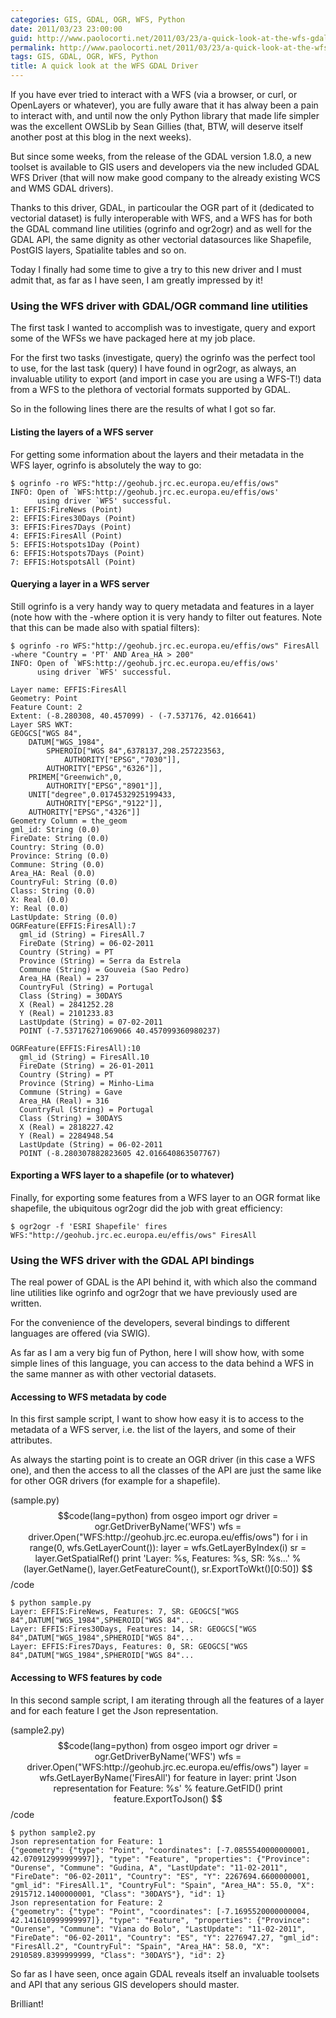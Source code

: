 ```yaml
---
categories: GIS, GDAL, OGR, WFS, Python
date: 2011/03/23 23:00:00
guid: http://www.paolocorti.net/2011/03/23/a-quick-look-at-the-wfs-gdal-driver/
permalink: http://www.paolocorti.net/2011/03/23/a-quick-look-at-the-wfs-gdal-driver/
tags: GIS, GDAL, OGR, WFS, Python
title: A quick look at the WFS GDAL Driver
---
```


If you have ever tried to interact with a WFS (via a browser, or curl, or OpenLayers or whatever), you are fully aware that it has alway been a pain to interact with, and until now the only Python library that made life simpler was the excellent OWSLib by Sean Gillies (that, BTW, will deserve itself another post at this blog in the next weeks).

But since some weeks, from the release of the GDAL version 1.8.0, a new toolset is available to GIS users and developers via the new included GDAL WFS Driver (that will now make good company to the already existing WCS and WMS GDAL drivers).

Thanks to this driver, GDAL, in particoular the OGR part of it (dedicated to vectorial dataset) is fully interoperable with WFS, and a WFS has for both the GDAL command line utilities (ogrinfo and ogr2ogr) and as well for the GDAL API, the same dignity as other vectorial datasources like Shapefile, PostGIS layers, Spatialite tables and so on.

Today I finally had some time to give a try to this new driver and I must admit that, as far as I have seen, I am greatly impressed by it!

### Using the WFS driver with GDAL/OGR command line utilities

The first task I wanted to accomplish was to investigate, query and export some of the WFSs we have packaged here at my job place.

For the first two tasks (investigate, query) the ogrinfo was the perfect tool to use, for the last task (query) I have found in ogr2ogr, as always, an invaluable utility to export (and import in case you are using a WFS-T!) data from a WFS to the plethora of vectorial formats supported by GDAL.

So in the following lines there are the results of what I got so far.

#### Listing the layers of a WFS server

For getting some information about the layers and their metadata in the WFS layer, ogrinfo is absolutely the way to go:

    $ ogrinfo -ro WFS:"http://geohub.jrc.ec.europa.eu/effis/ows"
    INFO: Open of `WFS:http://geohub.jrc.ec.europa.eu/effis/ows'
          using driver `WFS' successful.
    1: EFFIS:FireNews (Point)
    2: EFFIS:Fires30Days (Point)
    3: EFFIS:Fires7Days (Point)
    4: EFFIS:FiresAll (Point)
    5: EFFIS:Hotspots1Day (Point)
    6: EFFIS:Hotspots7Days (Point)
    7: EFFIS:HotspotsAll (Point)

#### Querying a layer in a WFS server

Still ogrinfo is a very handy way to query metadata and features in a layer (note how with the -where option it is very handy to filter out features. Note that this can be made also with spatial filters):

    $ ogrinfo -ro WFS:"http://geohub.jrc.ec.europa.eu/effis/ows" FiresAll -where "Country = 'PT' AND Area_HA > 200"
    INFO: Open of `WFS:http://geohub.jrc.ec.europa.eu/effis/ows'
          using driver `WFS' successful.

    Layer name: EFFIS:FiresAll
    Geometry: Point
    Feature Count: 2
    Extent: (-8.280308, 40.457099) - (-7.537176, 42.016641)
    Layer SRS WKT:
    GEOGCS["WGS 84",
        DATUM["WGS_1984",
            SPHEROID["WGS 84",6378137,298.257223563,
                AUTHORITY["EPSG","7030"]],
            AUTHORITY["EPSG","6326"]],
        PRIMEM["Greenwich",0,
            AUTHORITY["EPSG","8901"]],
        UNIT["degree",0.0174532925199433,
            AUTHORITY["EPSG","9122"]],
        AUTHORITY["EPSG","4326"]]
    Geometry Column = the_geom
    gml_id: String (0.0)
    FireDate: String (0.0)
    Country: String (0.0)
    Province: String (0.0)
    Commune: String (0.0)
    Area_HA: Real (0.0)
    CountryFul: String (0.0)
    Class: String (0.0)
    X: Real (0.0)
    Y: Real (0.0)
    LastUpdate: String (0.0)
    OGRFeature(EFFIS:FiresAll):7
      gml_id (String) = FiresAll.7
      FireDate (String) = 06-02-2011
      Country (String) = PT
      Province (String) = Serra da Estrela
      Commune (String) = Gouveia (Sao Pedro)
      Area_HA (Real) = 237
      CountryFul (String) = Portugal
      Class (String) = 30DAYS
      X (Real) = 2841252.28
      Y (Real) = 2101233.83
      LastUpdate (String) = 07-02-2011
      POINT (-7.537176271069066 40.457099360980237)

    OGRFeature(EFFIS:FiresAll):10
      gml_id (String) = FiresAll.10
      FireDate (String) = 26-01-2011
      Country (String) = PT
      Province (String) = Minho-Lima
      Commune (String) = Gave
      Area_HA (Real) = 316
      CountryFul (String) = Portugal
      Class (String) = 30DAYS
      X (Real) = 2818227.42
      Y (Real) = 2284948.54
      LastUpdate (String) = 06-02-2011
      POINT (-8.280307882823605 42.016640863507767)

#### Exporting a WFS layer to a shapefile (or to whatever)

Finally, for exporting some features from a WFS layer to an OGR format like shapefile, the ubiquitous ogr2ogr did the job with great efficiency:

    $ ogr2ogr -f 'ESRI Shapefile' fires WFS:"http://geohub.jrc.ec.europa.eu/effis/ows" FiresAll

### Using the WFS driver with the  GDAL API bindings

The real power of GDAL is the API behind it, with which also the command line utilities like ogrinfo and ogr2ogr that we have previously used are written.

For the convenience of the developers, several bindings to different languages are offered (via SWIG).

As far as I am a very big fun of Python, here I will show how, with some simple lines of this language, you can access to the data behind a WFS in the same manner as with other vectorial datasets.

#### Accessing to WFS metadata by code

In this first sample script, I want to show how easy it is to access to the metadata of a WFS server, i.e. the list of the layers, and some of their attributes.

As always the starting point is to create an OGR driver (in this case a WFS one), and then the access to all the classes of the API are just the same like for other OGR drivers (for example for a shapefile).

(sample.py)
$$code(lang=python)
from osgeo import ogr
driver = ogr.GetDriverByName('WFS')
wfs = driver.Open("WFS:http://geohub.jrc.ec.europa.eu/effis/ows")
for i in range(0, wfs.GetLayerCount()):
    layer = wfs.GetLayerByIndex(i)
    sr = layer.GetSpatialRef()
    print 'Layer: %s, Features: %s, SR: %s...' % (layer.GetName(), layer.GetFeatureCount(), sr.ExportToWkt()[0:50])
$$/code

    $ python sample.py 
    Layer: EFFIS:FireNews, Features: 7, SR: GEOGCS["WGS 84",DATUM["WGS_1984",SPHEROID["WGS 84"...
    Layer: EFFIS:Fires30Days, Features: 14, SR: GEOGCS["WGS 84",DATUM["WGS_1984",SPHEROID["WGS 84"...
    Layer: EFFIS:Fires7Days, Features: 0, SR: GEOGCS["WGS 84",DATUM["WGS_1984",SPHEROID["WGS 84"...


#### Accessing to WFS features by code

In this second sample script, I am iterating through all the features of a layer and for each feature I get the Json representation.

(sample2.py)
$$code(lang=python)
from osgeo import ogr
driver = ogr.GetDriverByName('WFS')
wfs = driver.Open("WFS:http://geohub.jrc.ec.europa.eu/effis/ows")
layer = wfs.GetLayerByName('FiresAll')
for feature in layer:
    print 'Json representation for Feature: %s' % feature.GetFID()
    print feature.ExportToJson()
$$/code

    $ python sample2.py 
    Json representation for Feature: 1
    {"geometry": {"type": "Point", "coordinates": [-7.0855540000000001, 42.070912999999997]}, "type": "Feature", "properties": {"Province": "Ourense", "Commune": "Gudina, A", "LastUpdate": "11-02-2011", "FireDate": "06-02-2011", "Country": "ES", "Y": 2267694.6600000001, "gml_id": "FiresAll.1", "CountryFul": "Spain", "Area_HA": 55.0, "X": 2915712.1400000001, "Class": "30DAYS"}, "id": 1}
    Json representation for Feature: 2
    {"geometry": {"type": "Point", "coordinates": [-7.1695520000000004, 42.141610999999997]}, "type": "Feature", "properties": {"Province": "Ourense", "Commune": "Viana do Bolo", "LastUpdate": "11-02-2011", "FireDate": "06-02-2011", "Country": "ES", "Y": 2276947.27, "gml_id": "FiresAll.2", "CountryFul": "Spain", "Area_HA": 58.0, "X": 2910589.8399999999, "Class": "30DAYS"}, "id": 2}

So far as I have seen, once again GDAL reveals itself an invaluable toolsets and API that any serious GIS developers should master.

Brilliant!


